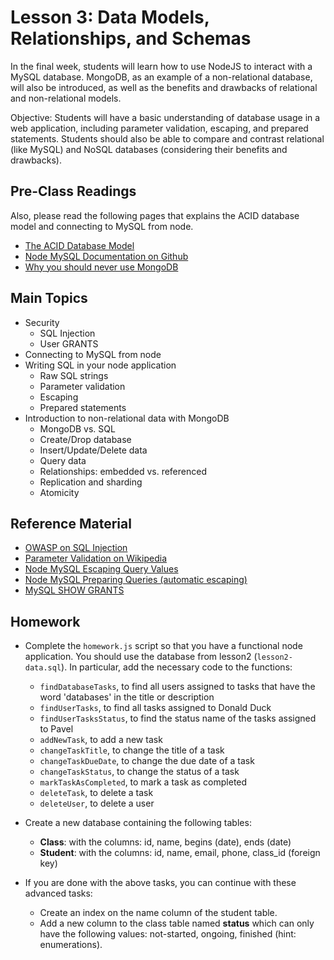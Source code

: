 # Lesson 3: Data Models, Relationships, and Schemas

In the final week, students will learn how to use NodeJS to interact with a MySQL database. MongoDB, as an example of a non-relational database, will also be introduced, as well as the benefits and drawbacks of relational and non-relational models.

Objective: Students will have a basic understanding of database usage in a web application, including parameter validation, escaping, and prepared statements. Students should also be able to compare and contrast relational (like MySQL) and NoSQL databases (considering their benefits and drawbacks).


## Pre-Class Readings

Also, please read the following pages that explains the ACID database model and connecting to MySQL from node.
- [The ACID Database Model](https://www.thoughtco.com/the-acid-model-1019731)
- [Node MySQL Documentation on Github](https://github.com/mysqljs/mysql)
- [Why you should never use MongoDB](http://www.sarahmei.com/blog/2013/11/11/why-you-should-never-use-mongodb)


## Main Topics

- Security
    - SQL Injection
    - User GRANTS
- Connecting to MySQL from node
- Writing SQL in your node application
    - Raw SQL strings
    - Parameter validation
    - Escaping
    - Prepared statements
- Introduction to non-relational data with MongoDB
    - MongoDB vs. SQL
    - Create/Drop database
    - Insert/Update/Delete data
    - Query data
    - Relationships: embedded vs. referenced
    - Replication and sharding
    - Atomicity


## Reference Material

- [OWASP on SQL Injection](https://www.owasp.org/index.php/SQL_injection)
- [Parameter Validation on Wikipedia](https://en.wikipedia.org/wiki/Parameter_validation)
- [Node MySQL Escaping Query Values](https://github.com/mysqljs/mysql#escaping-query-values)
- [Node MySQL Preparing Queries (automatic escaping)](https://github.com/mysqljs/mysql#preparing-queries)
- [MySQL SHOW GRANTS](https://dev.mysql.com/doc/refman/5.7/en/show-grants.html)


## Homework

- Complete the `homework.js` script so that you have a functional node application. You should use the database from lesson2 (`lesson2-data.sql`). In particular, add the necessary code to the functions:

    - `findDatabaseTasks`, to find all users assigned to tasks that have the word 'databases' in the title or description
    - `findUserTasks`, to find all tasks assigned to Donald Duck
    - `findUserTasksStatus`, to find the status name of the tasks assigned to Pavel
    - `addNewTask`, to add a new task
    - `changeTaskTitle`, to change the title of a task
    - `changeTaskDueDate`, to change the due date of a task
    - `changeTaskStatus`, to change the status of a task
    - `markTaskAsCompleted`, to mark a task as completed
    - `deleteTask`, to delete a task
    - `deleteUser`, to delete a user
- Create a new database containing the following tables:
    - **Class**: with the columns: id, name, begins (date), ends (date)
    - **Student**: with the columns: id, name, email, phone, class_id (foreign key)
- If you are done with the above tasks, you can continue with these advanced tasks:
    - Create an index on the name column of the student table.
    - Add a new column to the class table named **status** which can only have the following values: not-started, ongoing, finished (hint: enumerations).
